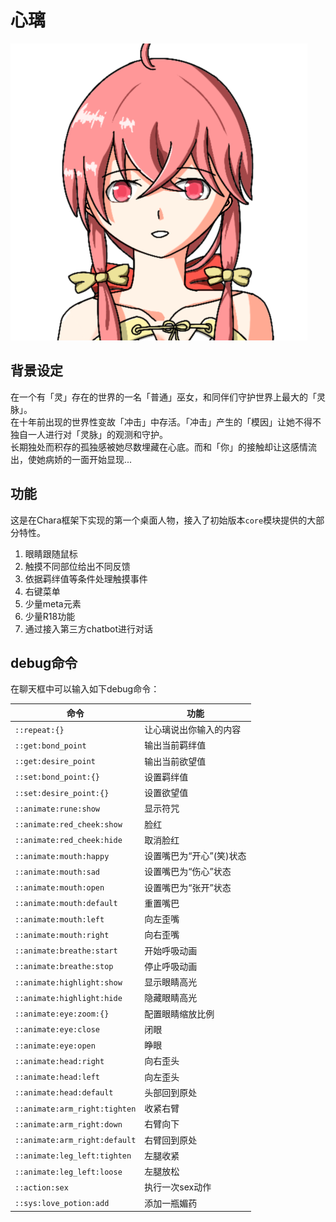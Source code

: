 # 心璃

![](../../docs/readme-bundle/kokori.png)

## 背景设定

在一个有「灵」存在的世界的一名「普通」巫女，和同伴们守护世界上最大的「灵脉」。  
在十年前出现的世界性变故「冲击」中存活。「冲击」产生的「模因」让她不得不独自一人进行对「灵脉」的观测和守护。  
长期独处而积存的孤独感被她尽数埋藏在心底。而和「你」的接触却让这感情流出，使她病娇的一面开始显现...

## 功能

这是在Chara框架下实现的第一个桌面人物，接入了初始版本`core`模块提供的大部分特性。

1. 眼睛跟随鼠标
2. 触摸不同部位给出不同反馈
3. 依据羁绊值等条件处理触摸事件
4. 右键菜单
5. 少量meta元素
6. 少量R18功能
7. 通过接入第三方chatbot进行对话

## debug命令

在聊天框中可以输入如下debug命令：

| 命令                               | 功能                                     |
|------------------------------------|------------------------------------------|
| `::repeat:{}`                      | 让心璃说出你输入的内容                   |
| `::get:bond_point`                 | 输出当前羁绊值                           |
| `::get:desire_point`               | 输出当前欲望值                           |
| `::set:bond_point:{}`              | 设置羁绊值                               |
| `::set:desire_point:{}`            | 设置欲望值                               |
| `::animate:rune:show`              | 显示符咒                                 |
| `::animate:red_cheek:show`         | 脸红                                     |
| `::animate:red_cheek:hide`         | 取消脸红                                 |
| `::animate:mouth:happy`            | 设置嘴巴为“开心”(笑)状态                 |
| `::animate:mouth:sad`              | 设置嘴巴为“伤心”状态                     |
| `::animate:mouth:open`             | 设置嘴巴为“张开”状态                     |
| `::animate:mouth:default`          | 重置嘴巴                                 |
| `::animate:mouth:left`             | 向左歪嘴                                 |
| `::animate:mouth:right`            | 向右歪嘴                                 |
| `::animate:breathe:start`          | 开始呼吸动画                             |
| `::animate:breathe:stop`           | 停止呼吸动画                             |
| `::animate:highlight:show`         | 显示眼睛高光                             |
| `::animate:highlight:hide`         | 隐藏眼睛高光                             |
| `::animate:eye:zoom:{}`            | 配置眼睛缩放比例                         |
| `::animate:eye:close`              | 闭眼                                     |
| `::animate:eye:open`               | 睁眼                                     |
| `::animate:head:right`             | 向右歪头                                 |
| `::animate:head:left`              | 向左歪头                                 |
| `::animate:head:default`           | 头部回到原处                             |
| `::animate:arm_right:tighten`      | 收紧右臂                                 |
| `::animate:arm_right:down`         | 右臂向下                                 |
| `::animate:arm_right:default`      | 右臂回到原处                             |
| `::animate:leg_left:tighten`       | 左腿收紧                                 |
| `::animate:leg_left:loose`         | 左腿放松                                 |
| `::action:sex`                     | 执行一次sex动作                          |
| `::sys:love_potion:add`            | 添加一瓶媚药                             |
